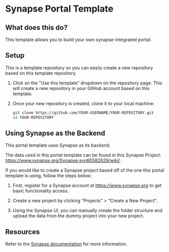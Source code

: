 # Synapse Portal Template

## What does this do?

This template allows you to build your own synapse-integrated portal.

## Setup

This is a template repository so you can easily create a new repository based on this template repository.

1. Click on the "Use this template" dropdown on the repository page. This will create a new repository in your GitHub account based on this template.

2. Once your new repository is created, clone it to your local machine:
   ```bash
   git clone https://github.com/YOUR-USERNAME/YOUR-REPOSITORY.git
   cd YOUR-REPOSITORY
   ```

## Using Synapse as the Backend

This portal template uses Synapse as its backend.

The data used in this portal template can be found in this Synapse Project: https://www.synapse.org/Synapse:syn60582629/wiki/.

If you would like to create a Synapse project based off of the one this portal template is using, follow the steps below:

1. First, register for a Synapse account at https://www.synapse.org to get basic functionality access.

2. Create a new project by clicking "Projects" > "Create a New Project".

3. Using the Synapse UI, you can manually create the folder structure and upload the data from the dummy project into your new project.

## Resources

Refer to the [Synapse documentation](https://help.synapse.org/docs/) for more information.
